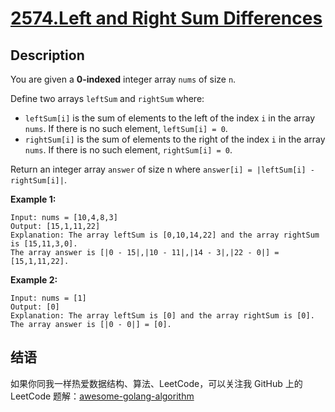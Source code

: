 # [2574.Left and Right Sum Differences][title]

## Description
You are given a **0-indexed** integer array `nums` of size `n`.

Define two arrays `leftSum` and `rightSum` where:

- `leftSum[i]` is the sum of elements to the left of the index `i` in the array `nums`. If there is no such element, `leftSum[i] = 0`.
- `rightSum[i]` is the sum of elements to the right of the index `i` in the array `nums`. If there is no such element, `rightSum[i] = 0`.

Return an integer array `answer` of size n where `answer[i] = |leftSum[i] - rightSum[i]|`.

**Example 1:**

```
Input: nums = [10,4,8,3]
Output: [15,1,11,22]
Explanation: The array leftSum is [0,10,14,22] and the array rightSum is [15,11,3,0].
The array answer is [|0 - 15|,|10 - 11|,|14 - 3|,|22 - 0|] = [15,1,11,22].
```

**Example 2:**

```
Input: nums = [1]
Output: [0]
Explanation: The array leftSum is [0] and the array rightSum is [0].
The array answer is [|0 - 0|] = [0].
```

## 结语

如果你同我一样热爱数据结构、算法、LeetCode，可以关注我 GitHub 上的 LeetCode 题解：[awesome-golang-algorithm][me]

[title]: https://leetcode.com/problems/left-and-right-sum-differences
[me]: https://github.com/kylesliu/awesome-golang-algorithm
